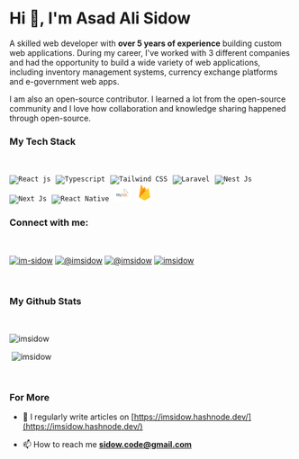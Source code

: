 # Hi 👋, I'm **Asad Ali Sidow**

A skilled web developer with **over 5 years of experience** building custom web applications. During my career, I've worked with 3 different companies and had the opportunity to build a wide variety of web applications, including inventory management systems, currency exchange platforms and e-government web apps.

I am also an open-source contributor. I learned a lot from the open-source community and I love how collaboration and knowledge sharing happened through open-source.
<br>

### **My Tech Stack**

<br>

<code><img height="30" style="margin-right:5px" title="React js" src="https://cdn.freebiesupply.com/logos/large/2x/react-1-logo-png-transparent.png"></code>
<code><img height="30" style="margin-right:5px" title="Typescript" src="https://cdn-icons-png.flaticon.com/512/5968/5968381.png"></code>
<code><img height="30" style="margin-right:5px" title="Tailwind CSS" src="https://res.cloudinary.com/arcjet-media/image/upload/v1608734952/z8hzeszc9eb3sp3vp3qc.jpg"></code>
<code><img height="30" style="margin-right:5px" title="Laravel" src="https://upload.wikimedia.org/wikipedia/commons/thumb/9/9a/Laravel.svg/985px-Laravel.svg.png"></code>
<code><img height="30" style="margin-right:5px" title="Nest Js" src="https://upload.wikimedia.org/wikipedia/commons/thumb/a/a8/NestJS.svg/1200px-NestJS.svg.png"></code>
<code><img height="30" style="margin-right:5px" title="Next Js" src="https://seeklogo.com/images/N/next-js-logo-7929BCD36F-seeklogo.com.png"></code>
<code><img height="30" style="margin-right:5px" title="React Native" src="https://amsilabs.com/wp-content/uploads/2020/03/developpeur-react-native-mission-freelance-et-remote.jpg"></code>
<code><img height="30" style="margin-right:5px" title="MySql" src="https://raw.githubusercontent.com/github/explore/80688e429a7d4ef2fca1e82350fe8e3517d3494d/topics/mysql/mysql.png"></code>
<code><img height="30" style="margin-right:5px" title="Firebase" src="https://raw.githubusercontent.com/github/explore/80688e429a7d4ef2fca1e82350fe8e3517d3494d/topics/firebase/firebase.png"></code>

### **Connect with me:**

<br>
<p align="left">
<a href="https://linkedin.com/in/im-sidow" target="blank"><img align="center" src="https://raw.githubusercontent.com/rahuldkjain/github-profile-readme-generator/master/src/images/icons/Social/linked-in-alt.svg" alt="im-sidow" height="30" width="40" /></a>
<a href="https://hashnode.com/@imsidow" target="blank"><img align="center" src="https://raw.githubusercontent.com/rahuldkjain/github-profile-readme-generator/master/src/images/icons/Social/hashnode.svg" alt="@imsidow" height="30" width="40" /></a>
<a href="https://www.youtube.com/c/@imsidow" target="blank"><img align="center" src="https://raw.githubusercontent.com/rahuldkjain/github-profile-readme-generator/master/src/images/icons/Social/youtube.svg" alt="@imsidow" height="30" width="40" /></a>
<a href="https://www.leetcode.com/imsidow" target="blank"><img align="center" src="https://raw.githubusercontent.com/rahuldkjain/github-profile-readme-generator/master/src/images/icons/Social/leet-code.svg" alt="imsidow" height="30" width="40" /></a>
</p>

<br>

### **My Github Stats**

<br>
<p><img src="https://github-readme-stats.vercel.app/api/top-langs?username=imsidow&show_icons=true&locale=en&layout=compact" alt="imsidow" /></p>

<p>&nbsp;<img align="center" src="https://github-readme-stats.vercel.app/api?username=imsidow&show_icons=true&locale=en" alt="imsidow" /></p>

<br>

### **For More**

-   📝 I regularly write articles on [https://imsidow.hashnode.dev/](https://imsidow.hashnode.dev/)

-   📫 How to reach me **sidow.code@gmail.com**
